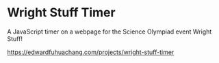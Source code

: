 # Wright Stuff Timer
 A JavaScript timer on a webpage for the Science Olympiad event Wright Stuff!
 
 https://edwardfuhuachang.com/projects/wright-stuff-timer
